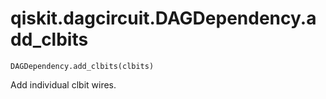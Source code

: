 # qiskit.dagcircuit.DAGDependency.add\_clbits

`DAGDependency.add_clbits(clbits)`

Add individual clbit wires.
